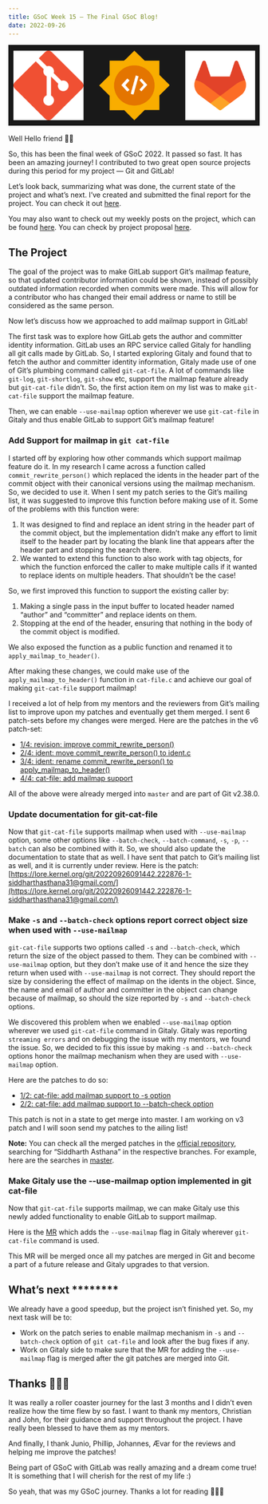 ```yaml
---
title: GSoC Week 15 — The Final GSoC Blog!
date: 2022-09-26
---
```


![Untitled](https://raw.githubusercontent.com/edith007/siddharthasthana.dev/main/source/_posts/Week%2015%20and%20The%20Final%20GSoC%20Blog!%20ec5ecf7d0a5140219fe4d6b8051c2a3c/Untitled.png)

Well Hello friend 👋🏻

So, this has been the final week of GSoC 2022. It passed so fast. It has been an amazing journey! I contributed to two great open source projects during this period for my project — Git and GitLab!

Let’s look back, summarizing what was done, the current state of the project and what’s next. I’ve created and submitted the final report for the project. You can check it out [here](https://gitlab.com/groups/gitlab-org/-/epics/8765).

You may also want to check out my weekly posts on the project, which can be found [here](https://siddharthasthana.dev/archives/). You can check by project proposal [here](https://docs.google.com/document/d/16zWn9zSv5r-O_ICZoKX0alMA4tXQs67hoc_CQEd9cJY/edit?usp=sharing).

## The Project

The goal of the project was to make GitLab support Git’s mailmap feature, so that updated contributor information could be shown, instead of possibly outdated information recorded when commits were made. This will allow for a contributor who has changed their email address or name to still be considered as the same person.

Now let’s discuss how we approached to add mailmap support in GitLab!

The first task was to explore how GitLab gets the author and committer identity information. GitLab uses an RPC service called Gitaly for handling all git calls made by GitLab. So, I started exploring Gitaly and found that to fetch the author and committer identity information, Gitaly made use of one of Git’s plumbing command called `git-cat-file`. A lot of commands like `git-log`, `git-shortlog`, `git-show` etc, support the mailmap feature already but `git-cat-file` didn’t. So, the first action item on my list was to make `git-cat-file` support the mailmap feature.

Then, we can enable `--use-mailmap` option wherever we use `git-cat-file` in Gitaly and thus enable GitLab to support Git’s mailmap feature!

### Add Support for mailmap in `git cat-file`

I started off by exploring how other commands which support mailmap feature do it. In my research I came across a function called `commit_rewrite_person()` which replaced the idents in the header part of the commit object with their canonical versions using the mailmap mechanism. So, we decided to use it. When I sent my patch series to the Git’s mailing list, it was suggested to improve this function before making use of it. Some of the problems with this function were:

1. It was designed to find and replace an ident string in the header part of the commit object, but the implementation didn’t make any effort to limit itself to the header part by locating the blank line that appears after the header part and stopping the search there.
2. We wanted to extend this function to also work with tag objects, for which the function enforced the caller to make multiple calls if it wanted to replace idents on multiple headers. That shouldn’t be the case!

So, we first improved this function to support the existing caller by:

1. Making a single pass in the input buffer to located header named “author” and “committer” and replace idents on them.
2. Stopping at the end of the header, ensuring that nothing in the body of the commit object is modified.

We also exposed the function as a public function and renamed it to `apply_mailmap_to_header()`. 

After making these changes, we could make use of the `apply_mailmap_to_header()` function in `cat-file.c` and achieve our goal of making `git-cat-file` support mailmap!

I received a lot of help from my mentors and the reviewers from Git’s mailing list to improve upon my patches and eventually get them merged. I sent 6 patch-sets before my changes were merged. Here are the patches in the v6 patch-set:

- [1/4: revision: improve commit_rewrite_person()](https://lore.kernel.org/git/20220718195102.66321-2-siddharthasthana31@gmail.com/)
- [2/4: ident: move commit_rewrite_person()  to ident.c](https://lore.kernel.org/git/20220718195102.66321-3-siddharthasthana31@gmail.com/)
- [3/4: ident: rename commit_rewrite_person() to apply_mailmap_to_header()](https://lore.kernel.org/git/20220718195102.66321-4-siddharthasthana31@gmail.com/)
- [4/4: cat-file: add mailmap support](https://lore.kernel.org/git/20220718195102.66321-5-siddharthasthana31@gmail.com/)

All of the above were already merged into `master` and are part of Git v2.38.0.

### Update documentation for git-cat-file

Now that `git-cat-file` supports mailmap when used with `--use-mailmap` option, some other options like `--batch-check`, `--batch-command`, `-s`, `-p`, `--batch`  can also be combined with it. So, we should also update the documentation to state that as well. I have sent that patch to Git’s mailing list as well, and it is currently under review. Here is the patch: [https://lore.kernel.org/git/20220926091442.222876-1-siddharthasthana31@gmail.com/](https://lore.kernel.org/git/20220926091442.222876-1-siddharthasthana31@gmail.com/) 

### Make `-s` and `--batch-check` options report correct object size when used with `--use-mailmap`

`git-cat-file` supports two options called `-s` and `--batch-check`, which return the size of the object passed to them. They can be combined with `--use-mailmap` option, but they don’t make use of it and hence the size they return when used with `--use-mailmap` is not correct. They should report the size by considering the effect of mailmap on the idents in the object. Since, the name and email of author and committer in the object can change because of mailmap, so should the size reported by `-s` and `--batch-check` options. 

We discovered this problem when we enabled `--use-mailmap` option wherever we used `git-cat-file` command in Gitaly. Gitaly was reporting `streaming errors` and on debugging the issue with my mentors, we found the issue. So, we decided to fix this issue by making `-s` and `--batch-check` options honor the mailmap mechanism when they are used with `--use-mailmap` option.

Here are the patches to do so:

- [1/2: cat-file: add mailmap support to -s option](https://lore.kernel.org/git/20220926105343.233296-2-siddharthasthana31@gmail.com/)
- [2/2: cat-file: add mailmap support to --batch-check option](https://lore.kernel.org/git/20220926105343.233296-3-siddharthasthana31@gmail.com/)

This patch is not in a state to get merge into master. I am working on v3 patch and I will soon send my patches to the ailing list!

**Note:** You can check all the merged patches in the [official repository](https://git.kernel.org/pub/scm/git/git.git/), searching for “Siddharth Asthana” in the respective branches. For example, here are the searches in [master](https://git.kernel.org/pub/scm/git/git.git/log/?qt=grep&q=Siddharth+Asthana).

### Make Gitaly use the --use-mailmap option implemented in git cat-file

Now that `git-cat-file` supports mailmap, we can make Gitaly use this newly added functionality to enable GitLab to support mailmap.

Here is the [MR](https://gitlab.com/gitlab-org/gitaly/-/merge_requests/4822) which adds the `--use-mailmap` flag in Gitaly wherever `git-cat-file` command is used.

This MR will be merged once all my patches are merged in Git and become a part of a future release and Gitaly upgrades to that version.

## What’s next ********

We already have a good speedup, but the project isn’t finished yet. So, my next task will be to:

- Work on the patch series to enable mailmap mechanism in `-s` and `--batch-check` option of `git cat-file` and look after the bug fixes if any.
- Work on Gitaly side to make sure that the MR for adding the `--use-mailmap` flag is merged after the git patches are merged into Git.

## Thanks 🙇🏻‍♂️

It was really a roller coaster journey for the last 3 months and I didn’t even realize how the time flew by so fast. I want to thank my mentors, Christian and John, for their guidance and support throughout the project. I have really been blessed to have them as my mentors.

And finally, I thank Junio, Phillip, Johannes, Ævar  for the reviews and helping me improve the patches!

Being part of GSoC with GitLab was really amazing and a dream come true! It is something that I will cherish for the rest of my life :)  

So yeah, that was my GSoC journey. Thanks a lot for reading 🙇🏻‍♂️